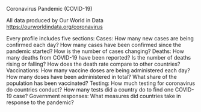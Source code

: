 Coronavirus Pandemic (COVID-19)

All data produced by Our World in Data https://ourworldindata.org/coronavirus

Every profile includes five sections:
Cases: How many new cases are being confirmed each day? How many cases have been confirmed since the pandemic started? How is the number of cases changing?
Deaths: How many deaths from COVID-19 have been reported? Is the number of deaths rising or falling? How does the death rate compare to other countries?
Vaccinations: How many vaccine doses are being administered each day? How many doses have been administered in total? What share of the population has been vaccinated?
Testing: How much testing for coronavirus do countries conduct? How many tests did a country do to find one COVID-19 case?
Government responses: What measures did countries take in response to the pandemic?
